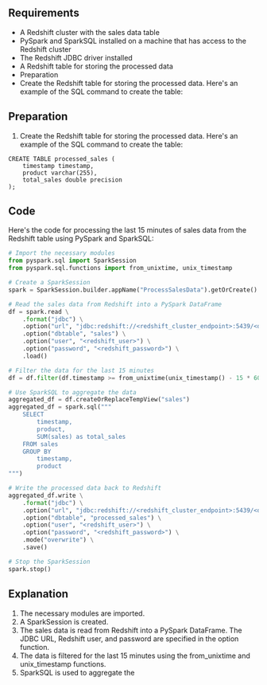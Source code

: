 ## Requirements
- A Redshift cluster with the sales data table
- PySpark and SparkSQL installed on a machine that has access to the Redshift cluster
- The Redshift JDBC driver installed
- A Redshift table for storing the processed data
- Preparation
- Create the Redshift table for storing the processed data. Here's an example of the SQL command to create the table:

## Preparation
1) Create the Redshift table for storing the processed data. Here's an example of the SQL command to create the table:

```
CREATE TABLE processed_sales (
    timestamp timestamp,
    product varchar(255),
    total_sales double precision
);
```

## Code
Here's the code for processing the last 15 minutes of sales data from the Redshift table using PySpark and SparkSQL:

```python
# Import the necessary modules
from pyspark.sql import SparkSession
from pyspark.sql.functions import from_unixtime, unix_timestamp

# Create a SparkSession
spark = SparkSession.builder.appName("ProcessSalesData").getOrCreate()

# Read the sales data from Redshift into a PySpark DataFrame
df = spark.read \
    .format("jdbc") \
    .option("url", "jdbc:redshift://<redshift_cluster_endpoint>:5439/<database_name>") \
    .option("dbtable", "sales") \
    .option("user", "<redshift_user>") \
    .option("password", "<redshift_password>") \
    .load()

# Filter the data for the last 15 minutes
df = df.filter(df.timestamp >= from_unixtime(unix_timestamp() - 15 * 60))

# Use SparkSQL to aggregate the data
aggregated_df = df.createOrReplaceTempView("sales")
aggregated_df = spark.sql("""
    SELECT 
        timestamp, 
        product, 
        SUM(sales) as total_sales 
    FROM sales 
    GROUP BY 
        timestamp, 
        product
""")

# Write the processed data back to Redshift
aggregated_df.write \
    .format("jdbc") \
    .option("url", "jdbc:redshift://<redshift_cluster_endpoint>:5439/<database_name>") \
    .option("dbtable", "processed_sales") \
    .option("user", "<redshift_user>") \
    .option("password", "<redshift_password>") \
    .mode("overwrite") \
    .save()

# Stop the SparkSession
spark.stop()
```

## Explanation
1) The necessary modules are imported.
2) A SparkSession is created.
3) The sales data is read from Redshift into a PySpark DataFrame. The JDBC URL, Redshift user, and password are specified in the option function.
4) The data is filtered for the last 15 minutes using the from_unixtime and unix_timestamp functions.
5) SparkSQL is used to aggregate the
